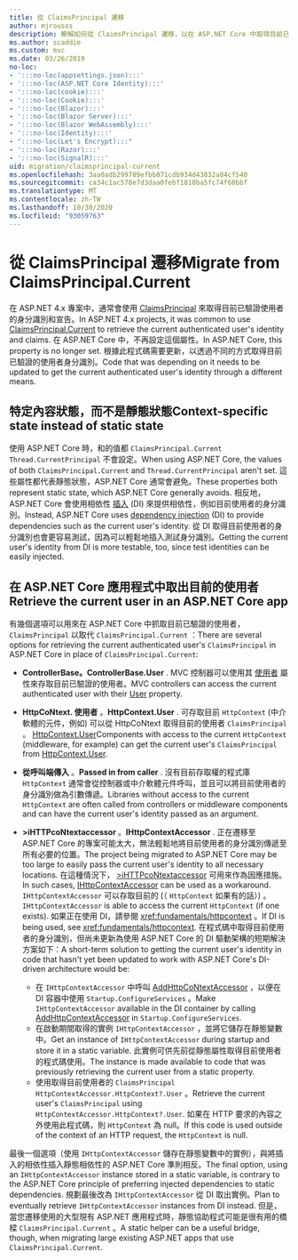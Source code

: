 ```yaml
---
title: 從 ClaimsPrincipal 遷移
author: mjrousos
description: 瞭解如何從 ClaimsPrincipal 遷移，以在 ASP.NET Core 中取得目前已驗證的使用者身分識別和宣告。
ms.author: scaddie
ms.custom: mvc
ms.date: 03/26/2019
no-loc:
- ':::no-loc(appsettings.json):::'
- ':::no-loc(ASP.NET Core Identity):::'
- ':::no-loc(cookie):::'
- ':::no-loc(Cookie):::'
- ':::no-loc(Blazor):::'
- ':::no-loc(Blazor Server):::'
- ':::no-loc(Blazor WebAssembly):::'
- ':::no-loc(Identity):::'
- ":::no-loc(Let's Encrypt):::"
- ':::no-loc(Razor):::'
- ':::no-loc(SignalR):::'
uid: migration/claimsprincipal-current
ms.openlocfilehash: 3aa0adb299789efbb071cdb934d43832a84cf540
ms.sourcegitcommit: ca34c1ac578e7d3daa0febf1810ba5fc74f60bbf
ms.translationtype: MT
ms.contentlocale: zh-TW
ms.lasthandoff: 10/30/2020
ms.locfileid: "93059763"
---
```

# <a name="migrate-from-claimsprincipalcurrent"></a><span data-ttu-id="567ae-103">從 ClaimsPrincipal 遷移</span><span class="sxs-lookup"><span data-stu-id="567ae-103">Migrate from ClaimsPrincipal.Current</span></span>

<span data-ttu-id="567ae-104">在 ASP.NET 4.x 專案中，通常會使用 [ClaimsPrincipal](/dotnet/api/system.security.claims.claimsprincipal.current) 來取得目前已驗證使用者的身分識別和宣告。</span><span class="sxs-lookup"><span data-stu-id="567ae-104">In ASP.NET 4.x projects, it was common to use [ClaimsPrincipal.Current](/dotnet/api/system.security.claims.claimsprincipal.current) to retrieve the current authenticated user's identity and claims.</span></span> <span data-ttu-id="567ae-105">在 ASP.NET Core 中，不再設定這個屬性。</span><span class="sxs-lookup"><span data-stu-id="567ae-105">In ASP.NET Core, this property is no longer set.</span></span> <span data-ttu-id="567ae-106">根據此程式碼需要更新，以透過不同的方式取得目前已驗證的使用者身分識別。</span><span class="sxs-lookup"><span data-stu-id="567ae-106">Code that was depending on it needs to be updated to get the current authenticated user's identity through a different means.</span></span>

## <a name="context-specific-state-instead-of-static-state"></a><span data-ttu-id="567ae-107">特定內容狀態，而不是靜態狀態</span><span class="sxs-lookup"><span data-stu-id="567ae-107">Context-specific state instead of static state</span></span>

<span data-ttu-id="567ae-108">使用 ASP.NET Core 時，和的值都 `ClaimsPrincipal.Current` `Thread.CurrentPrincipal` 不會設定。</span><span class="sxs-lookup"><span data-stu-id="567ae-108">When using ASP.NET Core, the values of both `ClaimsPrincipal.Current` and `Thread.CurrentPrincipal` aren't set.</span></span> <span data-ttu-id="567ae-109">這些屬性都代表靜態狀態，ASP.NET Core 通常會避免。</span><span class="sxs-lookup"><span data-stu-id="567ae-109">These properties both represent static state, which ASP.NET Core generally avoids.</span></span> <span data-ttu-id="567ae-110">相反地，ASP.NET Core 會使用相依性 [插入](xref:fundamentals/dependency-injection) (DI) 來提供相依性，例如目前使用者的身分識別。</span><span class="sxs-lookup"><span data-stu-id="567ae-110">Instead, ASP.NET Core uses [dependency injection](xref:fundamentals/dependency-injection) (DI) to provide dependencies such as the current user's identity.</span></span> <span data-ttu-id="567ae-111">從 DI 取得目前使用者的身分識別也會更容易測試，因為可以輕鬆地插入測試身分識別。</span><span class="sxs-lookup"><span data-stu-id="567ae-111">Getting the current user's identity from DI is more testable, too, since test identities can be easily injected.</span></span>

## <a name="retrieve-the-current-user-in-an-aspnet-core-app"></a><span data-ttu-id="567ae-112">在 ASP.NET Core 應用程式中取出目前的使用者</span><span class="sxs-lookup"><span data-stu-id="567ae-112">Retrieve the current user in an ASP.NET Core app</span></span>

<span data-ttu-id="567ae-113">有幾個選項可以用來在 ASP.NET Core 中抓取目前已驗證的使用者， `ClaimsPrincipal` 以取代 `ClaimsPrincipal.Current` ：</span><span class="sxs-lookup"><span data-stu-id="567ae-113">There are several options for retrieving the current authenticated user's `ClaimsPrincipal` in ASP.NET Core in place of `ClaimsPrincipal.Current`:</span></span>

* <span data-ttu-id="567ae-114">**ControllerBase。**</span><span class="sxs-lookup"><span data-stu-id="567ae-114">**ControllerBase.User** .</span></span> <span data-ttu-id="567ae-115">MVC 控制器可以使用其 [使用者](/dotnet/api/microsoft.aspnetcore.mvc.controllerbase.user) 屬性來存取目前已驗證的使用者。</span><span class="sxs-lookup"><span data-stu-id="567ae-115">MVC controllers can access the current authenticated user with their [User](/dotnet/api/microsoft.aspnetcore.mvc.controllerbase.user) property.</span></span>
* <span data-ttu-id="567ae-116">**HttpCoNtext. 使用者** 。</span><span class="sxs-lookup"><span data-stu-id="567ae-116">**HttpContext.User** .</span></span> <span data-ttu-id="567ae-117">可存取目前 `HttpContext` (中介軟體的元件，例如) 可以從 HttpCoNtext 取得目前的使用者 `ClaimsPrincipal` 。 [HttpContext.User](/dotnet/api/microsoft.aspnetcore.http.httpcontext.user)</span><span class="sxs-lookup"><span data-stu-id="567ae-117">Components with access to the current `HttpContext` (middleware, for example) can get the current user's `ClaimsPrincipal` from [HttpContext.User](/dotnet/api/microsoft.aspnetcore.http.httpcontext.user).</span></span>
* <span data-ttu-id="567ae-118">**從呼叫端傳入** 。</span><span class="sxs-lookup"><span data-stu-id="567ae-118">**Passed in from caller** .</span></span> <span data-ttu-id="567ae-119">沒有目前存取權的程式庫 `HttpContext` 通常會從控制器或中介軟體元件呼叫，並且可以將目前使用者的身分識別做為引數傳遞。</span><span class="sxs-lookup"><span data-stu-id="567ae-119">Libraries without access to the current `HttpContext` are often called from controllers or middleware components and can have the current user's identity passed as an argument.</span></span>
* <span data-ttu-id="567ae-120">**>iHTTPcoNtextaccessor** 。</span><span class="sxs-lookup"><span data-stu-id="567ae-120">**IHttpContextAccessor** .</span></span> <span data-ttu-id="567ae-121">正在遷移至 ASP.NET Core 的專案可能太大，無法輕鬆地將目前使用者的身分識別傳遞至所有必要的位置。</span><span class="sxs-lookup"><span data-stu-id="567ae-121">The project being migrated to ASP.NET Core may be too large to easily pass the current user's identity to all necessary locations.</span></span> <span data-ttu-id="567ae-122">在這種情況下， [>iHTTPcoNtextaccessor](/dotnet/api/microsoft.aspnetcore.http.ihttpcontextaccessor) 可用來作為因應措施。</span><span class="sxs-lookup"><span data-stu-id="567ae-122">In such cases, [IHttpContextAccessor](/dotnet/api/microsoft.aspnetcore.http.ihttpcontextaccessor) can be used as a workaround.</span></span> <span data-ttu-id="567ae-123">`IHttpContextAccessor` 可以存取目前的 (（ `HttpContext` 如果有的話）) 。</span><span class="sxs-lookup"><span data-stu-id="567ae-123">`IHttpContextAccessor` is able to access the current `HttpContext` (if one exists).</span></span> <span data-ttu-id="567ae-124">如果正在使用 DI，請參閱 <xref:fundamentals/httpcontext> 。</span><span class="sxs-lookup"><span data-stu-id="567ae-124">If DI is being used, see <xref:fundamentals/httpcontext>.</span></span> <span data-ttu-id="567ae-125">在程式碼中取得目前使用者的身分識別，但尚未更新為使用 ASP.NET Core 的 DI 驅動架構的短期解決方案如下：</span><span class="sxs-lookup"><span data-stu-id="567ae-125">A short-term solution to getting the current user's identity in code that hasn't yet been updated to work with ASP.NET Core's DI-driven architecture would be:</span></span>

  * <span data-ttu-id="567ae-126">在 `IHttpContextAccessor` 中呼叫 [AddHttpCoNtextAccessor](https://github.com/aspnet/Hosting/issues/793) ，以便在 DI 容器中使用 `Startup.ConfigureServices` 。</span><span class="sxs-lookup"><span data-stu-id="567ae-126">Make `IHttpContextAccessor` available in the DI container by calling [AddHttpContextAccessor](https://github.com/aspnet/Hosting/issues/793) in `Startup.ConfigureServices`.</span></span>
  * <span data-ttu-id="567ae-127">在啟動期間取得的實例 `IHttpContextAccessor` ，並將它儲存在靜態變數中。</span><span class="sxs-lookup"><span data-stu-id="567ae-127">Get an instance of `IHttpContextAccessor` during startup and store it in a static variable.</span></span> <span data-ttu-id="567ae-128">此實例可供先前從靜態屬性取得目前使用者的程式碼使用。</span><span class="sxs-lookup"><span data-stu-id="567ae-128">The instance is made available to code that was previously retrieving the current user from a static property.</span></span>
  * <span data-ttu-id="567ae-129">使用取得目前使用者的 `ClaimsPrincipal` `HttpContextAccessor.HttpContext?.User` 。</span><span class="sxs-lookup"><span data-stu-id="567ae-129">Retrieve the current user's `ClaimsPrincipal` using `HttpContextAccessor.HttpContext?.User`.</span></span> <span data-ttu-id="567ae-130">如果在 HTTP 要求的內容之外使用此程式碼，則 `HttpContext` 為 null。</span><span class="sxs-lookup"><span data-stu-id="567ae-130">If this code is used outside of the context of an HTTP request, the `HttpContext` is null.</span></span>

<span data-ttu-id="567ae-131">最後一個選項（使用 `IHttpContextAccessor` 儲存在靜態變數中的實例），與將插入的相依性插入靜態相依性的 ASP.NET Core 準則相反。</span><span class="sxs-lookup"><span data-stu-id="567ae-131">The final option, using an `IHttpContextAccessor` instance stored in a static variable, is contrary to the ASP.NET Core principle of preferring injected dependencies to static dependencies.</span></span> <span data-ttu-id="567ae-132">規劃最後改為 `IHttpContextAccessor` 從 DI 取出實例。</span><span class="sxs-lookup"><span data-stu-id="567ae-132">Plan to eventually retrieve `IHttpContextAccessor` instances from DI instead.</span></span> <span data-ttu-id="567ae-133">但是，當您遷移使用的大型現有 ASP.NET 應用程式時，靜態協助程式可能是很有用的橋樑 `ClaimsPrincipal.Current` 。</span><span class="sxs-lookup"><span data-stu-id="567ae-133">A static helper can be a useful bridge, though, when migrating large existing ASP.NET apps that use `ClaimsPrincipal.Current`.</span></span>
